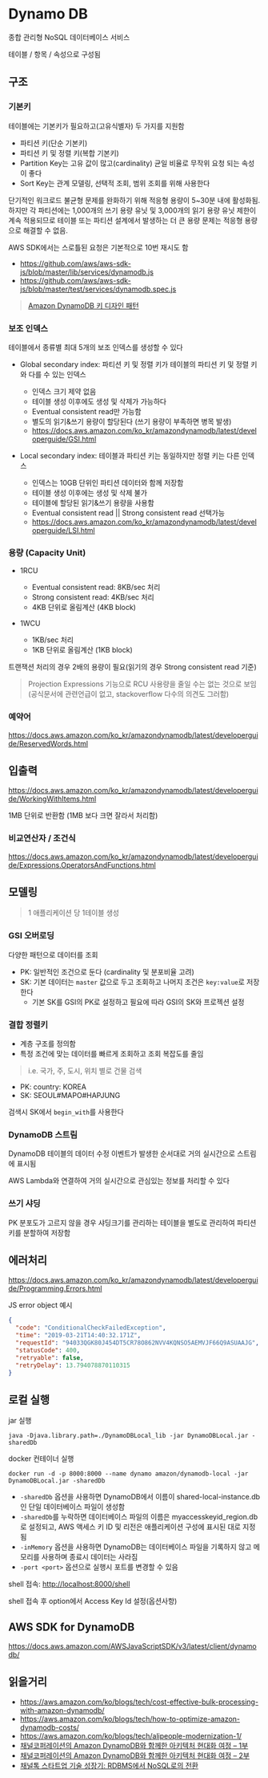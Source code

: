 # Dynamo DB

종합 관리형 NoSQL 데이터베이스 서비스

테이블 / 항목 / 속성으로 구성됨

## 구조

### 기본키

테이블에는 기본키가 필요하고(고유식별자) 두 가지를 지원함

- 파티션 키(단순 기본키)
- 파티션 키 및 정렬 키(복합 기본키)
- Partition Key는 고유 값이 많고(cardinality) 균일 비율로 무작위 요청 되는 속성이 좋다
- Sort Key는 관계 모델링, 선택적 조회, 범위 조회를 위해 사용한다

단기적인 워크로드 불균형 문제를 완화하기 위해 적응형 용량이 5~30분 내에 활성화됨.
하지만 각 파티션에는 1,000개의 쓰기 용량 유닛 및 3,000개의 읽기 용량 유닛 제한이 계속 적용되므로 테이블 또는 파티션 설계에서 발생하는 더 큰 용량 문제는 적응형 용량으로 해결할 수 없음.

AWS SDK에서는 스로틀된 요청은 기본적으로 10번 재시도 함

- <https://github.com/aws/aws-sdk-js/blob/master/lib/services/dynamodb.js>
- <https://github.com/aws/aws-sdk-js/blob/master/test/services/dynamodb.spec.js>

> [Amazon DynamoDB 키 디자인 패턴](https://www.youtube.com/watch?v=I7zcRxHbo98)

### 보조 인덱스

테이블에서 종류별 최대 5개의 보조 인덱스를 생성할 수 있다

- Global secondary index: 파티션 키 및 정렬 키가 테이블의 파티션 키 및 정렬 키와 다를 수 있는 인덱스

  - 인덱스 크기 제약 없음
  - 테이블 생성 이후에도 생성 및 삭제가 가능하다
  - Eventual consistent read만 가능함
  - 별도의 읽기&쓰기 용량이 할당된다 (쓰기 용량이 부족하면 병목 발생)
  - <https://docs.aws.amazon.com/ko_kr/amazondynamodb/latest/developerguide/GSI.html>

- Local secondary index: 테이블과 파티션 키는 동일하지만 정렬 키는 다른 인덱스
  - 인덱스는 10GB 단위인 파티션 데이터와 함께 저장함
  - 테이블 생성 이후에는 생성 및 삭제 불가
  - 테이블에 할당된 읽기&쓰기 용량을 사용함
  - Eventual consistent read || Strong consistent read 선택가능
  - <https://docs.aws.amazon.com/ko_kr/amazondynamodb/latest/developerguide/LSI.html>

### 용량 (Capacity Unit)

- 1RCU

  - Eventual consistent read: 8KB/sec 처리
  - Strong consistent read: 4KB/sec 처리
  - 4KB 단위로 올림계산 (4KB block)

- 1WCU
  - 1KB/sec 처리
  - 1KB 단위로 올림계산 (1KB block)

트랜잭션 처리의 경우 2배의 용량이 필요(읽기의 경우 Strong consistent read 기준)

> Projection Expressions 기능으로 RCU 사용량을 줄일 수는 없는 것으로 보임
> (공식문서에 관련언급이 없고, stackoverflow 다수의 의견도 그러함)

### 예약어

<https://docs.aws.amazon.com/ko_kr/amazondynamodb/latest/developerguide/ReservedWords.html>

## 입출력

<https://docs.aws.amazon.com/ko_kr/amazondynamodb/latest/developerguide/WorkingWithItems.html>

1MB 단위로 반환함 (1MB 보다 크면 잘라서 처리함)

### 비교연산자 / 조건식

<https://docs.aws.amazon.com/ko_kr/amazondynamodb/latest/developerguide/Expressions.OperatorsAndFunctions.html>

## 모델링

> 1 애플리케이션 당 1테이블 생성

### GSI 오버로딩

다양한 패턴으로 데이터를 조회

- PK: 일반적인 조건으로 둔다 (cardinality 및 분포비율 고려)
- SK: 기본 데이터는 `master` 값으로 두고 조회하고 나머지 조건은 `key:value`로 저장한다
  - 기본 SK를 GSI의 PK로 설정하고 필요에 따라 GSI의 SK와 프로젝션 설정

### 결합 정렬키

- 계층 구조를 정의함
- 특정 조건에 맞는 데이터를 빠르게 조회하고 조회 복잡도를 줄임

> i.e. 국가, 주, 도시, 위치 별로 건물 검색

- PK: country: KOREA
- SK: SEOUL#MAPO#HAPJUNG

검색시 SK에서 `begin_with`를 사용한다

### DynamoDB 스트림

DynamoDB 테이블의 데이터 수정 이벤트가 발생한 순서대로 거의 실시간으로 스트림에 표시됨

AWS Lambda와 연결하여 거의 실시간으로 관심있는 정보를 처리할 수 있다

### 쓰기 샤딩

PK 분포도가 고르지 않을 경우 샤딩크기를 관리하는 테이블을 별도로 관리하여 파티션키를 분할하여 저장함

## 에러처리

<https://docs.aws.amazon.com/ko_kr/amazondynamodb/latest/developerguide/Programming.Errors.html>

JS error object 예시

```json
{
  "code": "ConditionalCheckFailedException",
  "time": "2019-03-21T14:40:32.171Z",
  "requestId": "94033QGK80J454DT5CR78O862NVV4KQNSO5AEMVJF66Q9ASUAAJG",
  "statusCode": 400,
  "retryable": false,
  "retryDelay": 13.794078870110315
}
```

## 로컬 실행

jar 실행

`java -Djava.library.path=./DynamoDBLocal_lib -jar DynamoDBLocal.jar -sharedDb`

docker 컨테이너 실행

`docker run -d -p 8000:8000 --name dynamo amazon/dynamodb-local -jar DynamoDBLocal.jar -sharedDb`

- `-sharedDb` 옵션을 사용하면 DynamoDB에서 이름이 shared-local-instance.db인 단일 데이터베이스 파일이 생성함
- `-sharedDb`를 누락하면 데이터베이스 파일의 이름은 myaccesskeyid_region.db로 설정되고, AWS 액세스 키 ID 및 리전은 애플리케이션 구성에 표시된 대로 지정됨
- `-inMemory` 옵션을 사용하면 DynamoDB는 데이터베이스 파일을 기록하지 않고 메모리를 사용하며 종료시 데이터는 사라짐
- `-port <port>` 옵션으로 실행시 포트를 변경할 수 있음

shell 접속: <http://localhost:8000/shell>

shell 접속 후 option에서 Access Key Id 설정(옵션사항)

## AWS SDK for DynamoDB

<https://docs.aws.amazon.com/AWSJavaScriptSDK/v3/latest/client/dynamodb/>

## 읽을거리

- <https://aws.amazon.com/ko/blogs/tech/cost-effective-bulk-processing-with-amazon-dynamodb/>
- <https://aws.amazon.com/ko/blogs/tech/how-to-optimize-amazon-dynamodb-costs/>
- <https://aws.amazon.com/ko/blogs/tech/alipeople-modernization-1/>
- [채널코퍼레이션의 Amazon DynamoDB와 함께한 아키텍처 현대화 여정 – 1부](https://aws.amazon.com/ko/blogs/tech/architecture-modernization-journey-of-channel-corporation-with-amazon-dynamodb-part1/)
- [채널코퍼레이션의 Amazon DynamoDB와 함께한 아키텍처 현대화 여정 – 2부](https://aws.amazon.com/ko/blogs/tech/architecture-modernization-journey-of-channel-corporation-with-amazon-dynamodb-part2/)
- [채널톡 스타트업 기술 성장기: RDBMS에서 NoSQL로의 전환](https://www.youtube.com/watch?v=hMTaMRsuIf8)
